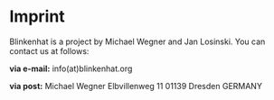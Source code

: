 # Imprint

Blinkenhat is a project by Michael Wegner and Jan Losinski.
You can contact us at follows:

**via e-mail:**
info(at)blinkenhat.org

**via post:**
Michael Wegner
Elbvillenweg 11
01139 Dresden
GERMANY
